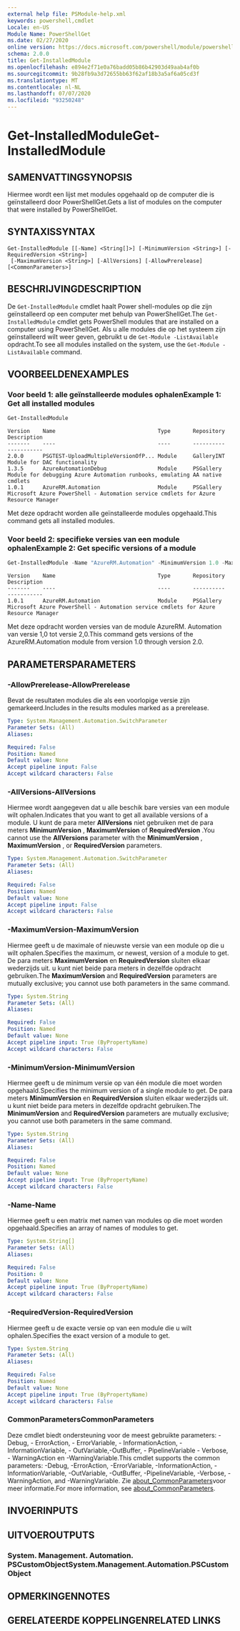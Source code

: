 ```yaml
---
external help file: PSModule-help.xml
keywords: powershell,cmdlet
Locale: en-US
Module Name: PowerShellGet
ms.date: 02/27/2020
online version: https://docs.microsoft.com/powershell/module/powershellget/get-installedmodule?view=powershell-5.1&WT.mc_id=ps-gethelp
schema: 2.0.0
title: Get-InstalledModule
ms.openlocfilehash: e894e2f71e0a76badd05b86b42903d49aab4af0b
ms.sourcegitcommit: 9b28fb9a3d72655bb63f62af18b3a5af6a05cd3f
ms.translationtype: MT
ms.contentlocale: nl-NL
ms.lasthandoff: 07/07/2020
ms.locfileid: "93250248"
---
```

# <span data-ttu-id="d5de5-103">Get-InstalledModule</span><span class="sxs-lookup"><span data-stu-id="d5de5-103">Get-InstalledModule</span></span>

## <span data-ttu-id="d5de5-104">SAMENVATTING</span><span class="sxs-lookup"><span data-stu-id="d5de5-104">SYNOPSIS</span></span>
<span data-ttu-id="d5de5-105">Hiermee wordt een lijst met modules opgehaald op de computer die is geïnstalleerd door PowerShellGet.</span><span class="sxs-lookup"><span data-stu-id="d5de5-105">Gets a list of modules on the computer that were installed by PowerShellGet.</span></span>

## <span data-ttu-id="d5de5-106">SYNTAXIS</span><span class="sxs-lookup"><span data-stu-id="d5de5-106">SYNTAX</span></span>

```
Get-InstalledModule [[-Name] <String[]>] [-MinimumVersion <String>] [-RequiredVersion <String>]
 [-MaximumVersion <String>] [-AllVersions] [-AllowPrerelease] [<CommonParameters>]
```

## <span data-ttu-id="d5de5-107">BESCHRIJVING</span><span class="sxs-lookup"><span data-stu-id="d5de5-107">DESCRIPTION</span></span>

<span data-ttu-id="d5de5-108">De `Get-InstalledModule` cmdlet haalt Power shell-modules op die zijn geïnstalleerd op een computer met behulp van PowerShellGet.</span><span class="sxs-lookup"><span data-stu-id="d5de5-108">The `Get-InstalledModule` cmdlet gets PowerShell modules that are installed on a computer using PowerShellGet.</span></span> <span data-ttu-id="d5de5-109">Als u alle modules die op het systeem zijn geïnstalleerd wilt weer geven, gebruikt u de `Get-Module -ListAvailable` opdracht.</span><span class="sxs-lookup"><span data-stu-id="d5de5-109">To see all modules installed on the system, use the `Get-Module -ListAvailable` command.</span></span>

## <span data-ttu-id="d5de5-110">VOORBEELDEN</span><span class="sxs-lookup"><span data-stu-id="d5de5-110">EXAMPLES</span></span>

### <span data-ttu-id="d5de5-111">Voor beeld 1: alle geïnstalleerde modules ophalen</span><span class="sxs-lookup"><span data-stu-id="d5de5-111">Example 1: Get all installed modules</span></span>

```powershell
Get-InstalledModule
```

```Output
Version    Name                                Type       Repository     Description
-------    ----                                ----       ----------     -----------
2.0.0      PSGTEST-UploadMultipleVersionOfP... Module     GalleryINT     Module for DAC functionality
1.3.5      AzureAutomationDebug                Module     PSGallery      Module for debugging Azure Automation runbooks, emulating AA native cmdlets
1.0.1      AzureRM.Automation                  Module     PSGallery      Microsoft Azure PowerShell - Automation service cmdlets for Azure Resource Manager
```

<span data-ttu-id="d5de5-112">Met deze opdracht worden alle geïnstalleerde modules opgehaald.</span><span class="sxs-lookup"><span data-stu-id="d5de5-112">This command gets all installed modules.</span></span>

### <span data-ttu-id="d5de5-113">Voor beeld 2: specifieke versies van een module ophalen</span><span class="sxs-lookup"><span data-stu-id="d5de5-113">Example 2: Get specific versions of a module</span></span>

```powershell
Get-InstalledModule -Name "AzureRM.Automation" -MinimumVersion 1.0 -MaximumVersion 2.0
```

```Output
Version    Name                                Type       Repository     Description
-------    ----                                ----       ----------     -----------
1.0.1      AzureRM.Automation                  Module     PSGallery      Microsoft Azure PowerShell - Automation service cmdlets for Azure Resource Manager
```

<span data-ttu-id="d5de5-114">Met deze opdracht worden versies van de module AzureRM. Automation van versie 1,0 tot versie 2,0.</span><span class="sxs-lookup"><span data-stu-id="d5de5-114">This command gets versions of the AzureRM.Automation module from version 1.0 through version 2.0.</span></span>

## <span data-ttu-id="d5de5-115">PARAMETERS</span><span class="sxs-lookup"><span data-stu-id="d5de5-115">PARAMETERS</span></span>

### <span data-ttu-id="d5de5-116">-AllowPrerelease</span><span class="sxs-lookup"><span data-stu-id="d5de5-116">-AllowPrerelease</span></span>

<span data-ttu-id="d5de5-117">Bevat de resultaten modules die als een voorlopige versie zijn gemarkeerd.</span><span class="sxs-lookup"><span data-stu-id="d5de5-117">Includes in the results modules marked as a prerelease.</span></span>

```yaml
Type: System.Management.Automation.SwitchParameter
Parameter Sets: (All)
Aliases:

Required: False
Position: Named
Default value: None
Accept pipeline input: False
Accept wildcard characters: False
```

### <span data-ttu-id="d5de5-118">-AllVersions</span><span class="sxs-lookup"><span data-stu-id="d5de5-118">-AllVersions</span></span>

<span data-ttu-id="d5de5-119">Hiermee wordt aangegeven dat u alle beschik bare versies van een module wilt ophalen.</span><span class="sxs-lookup"><span data-stu-id="d5de5-119">Indicates that you want to get all available versions of a module.</span></span>
<span data-ttu-id="d5de5-120">U kunt de para meter **AllVersions** niet gebruiken met de para meters **MinimumVersion** , **MaximumVersion** of **RequiredVersion** .</span><span class="sxs-lookup"><span data-stu-id="d5de5-120">You cannot use the **AllVersions** parameter with the **MinimumVersion** , **MaximumVersion** , or **RequiredVersion** parameters.</span></span>

```yaml
Type: System.Management.Automation.SwitchParameter
Parameter Sets: (All)
Aliases:

Required: False
Position: Named
Default value: None
Accept pipeline input: False
Accept wildcard characters: False
```

### <span data-ttu-id="d5de5-121">-MaximumVersion</span><span class="sxs-lookup"><span data-stu-id="d5de5-121">-MaximumVersion</span></span>

<span data-ttu-id="d5de5-122">Hiermee geeft u de maximale of nieuwste versie van een module op die u wilt ophalen.</span><span class="sxs-lookup"><span data-stu-id="d5de5-122">Specifies the maximum, or newest, version of a module to get.</span></span> <span data-ttu-id="d5de5-123">De para meters **MaximumVersion** en **RequiredVersion** sluiten elkaar wederzijds uit. u kunt niet beide para meters in dezelfde opdracht gebruiken.</span><span class="sxs-lookup"><span data-stu-id="d5de5-123">The **MaximumVersion** and **RequiredVersion** parameters are mutually exclusive; you cannot use both parameters in the same command.</span></span>

```yaml
Type: System.String
Parameter Sets: (All)
Aliases:

Required: False
Position: Named
Default value: None
Accept pipeline input: True (ByPropertyName)
Accept wildcard characters: False
```

### <span data-ttu-id="d5de5-124">-MinimumVersion</span><span class="sxs-lookup"><span data-stu-id="d5de5-124">-MinimumVersion</span></span>

<span data-ttu-id="d5de5-125">Hiermee geeft u de minimum versie op van één module die moet worden opgehaald.</span><span class="sxs-lookup"><span data-stu-id="d5de5-125">Specifies the minimum version of a single module to get.</span></span> <span data-ttu-id="d5de5-126">De para meters **MinimumVersion** en **RequiredVersion** sluiten elkaar wederzijds uit. u kunt niet beide para meters in dezelfde opdracht gebruiken.</span><span class="sxs-lookup"><span data-stu-id="d5de5-126">The **MinimumVersion** and **RequiredVersion** parameters are mutually exclusive; you cannot use both parameters in the same command.</span></span>

```yaml
Type: System.String
Parameter Sets: (All)
Aliases:

Required: False
Position: Named
Default value: None
Accept pipeline input: True (ByPropertyName)
Accept wildcard characters: False
```

### <span data-ttu-id="d5de5-127">-Name</span><span class="sxs-lookup"><span data-stu-id="d5de5-127">-Name</span></span>

<span data-ttu-id="d5de5-128">Hiermee geeft u een matrix met namen van modules op die moet worden opgehaald.</span><span class="sxs-lookup"><span data-stu-id="d5de5-128">Specifies an array of names of modules to get.</span></span>

```yaml
Type: System.String[]
Parameter Sets: (All)
Aliases:

Required: False
Position: 0
Default value: None
Accept pipeline input: True (ByPropertyName)
Accept wildcard characters: False
```

### <span data-ttu-id="d5de5-129">-RequiredVersion</span><span class="sxs-lookup"><span data-stu-id="d5de5-129">-RequiredVersion</span></span>

<span data-ttu-id="d5de5-130">Hiermee geeft u de exacte versie op van een module die u wilt ophalen.</span><span class="sxs-lookup"><span data-stu-id="d5de5-130">Specifies the exact version of a module to get.</span></span>

```yaml
Type: System.String
Parameter Sets: (All)
Aliases:

Required: False
Position: Named
Default value: None
Accept pipeline input: True (ByPropertyName)
Accept wildcard characters: False
```

### <span data-ttu-id="d5de5-131">CommonParameters</span><span class="sxs-lookup"><span data-stu-id="d5de5-131">CommonParameters</span></span>

<span data-ttu-id="d5de5-132">Deze cmdlet biedt ondersteuning voor de meest gebruikte parameters: -Debug, - ErrorAction, - ErrorVariable, - InformationAction, -InformationVariable, - OutVariable,-OutBuffer, - PipelineVariable - Verbose, - WarningAction en -WarningVariable.</span><span class="sxs-lookup"><span data-stu-id="d5de5-132">This cmdlet supports the common parameters: -Debug, -ErrorAction, -ErrorVariable, -InformationAction, -InformationVariable, -OutVariable, -OutBuffer, -PipelineVariable, -Verbose, -WarningAction, and -WarningVariable.</span></span> <span data-ttu-id="d5de5-133">Zie [about_CommonParameters](../Microsoft.PowerShell.Core/About/about_CommonParameters.md)voor meer informatie.</span><span class="sxs-lookup"><span data-stu-id="d5de5-133">For more information, see [about_CommonParameters](../Microsoft.PowerShell.Core/About/about_CommonParameters.md).</span></span>

## <span data-ttu-id="d5de5-134">INVOER</span><span class="sxs-lookup"><span data-stu-id="d5de5-134">INPUTS</span></span>

## <span data-ttu-id="d5de5-135">UITVOER</span><span class="sxs-lookup"><span data-stu-id="d5de5-135">OUTPUTS</span></span>

### <span data-ttu-id="d5de5-136">System. Management. Automation. PSCustomObject</span><span class="sxs-lookup"><span data-stu-id="d5de5-136">System.Management.Automation.PSCustomObject</span></span>

## <span data-ttu-id="d5de5-137">OPMERKINGEN</span><span class="sxs-lookup"><span data-stu-id="d5de5-137">NOTES</span></span>

## <span data-ttu-id="d5de5-138">GERELATEERDE KOPPELINGEN</span><span class="sxs-lookup"><span data-stu-id="d5de5-138">RELATED LINKS</span></span>
